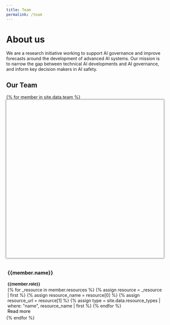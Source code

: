 ```yaml
---
title: Team
permalink: /team
---
```


<head>
  <style>
    .team-grid {
      grid-gap: 1.3rem !important;
      grid-template-columns: repeat(auto-fill, 230px);
    }

    .member {
      max-width: 250px;
      width: 100%;
    }

    @media (max-width: 800px) {
      //.team-grid { grid-template-columns: repeat(2, 1fr); }
    }

    @media (max-width: 550px) {
      .team-grid {
        //grid-template-columns: repeat(1, 1fr);
        justify-items: center;
      }

      .member {
        max-width: 300px;
        width: 100%;
      }
    }

		.mug {
      padding-top: 100%;
      margin-bottom: 10px;
      box-shadow: 0 0 4px 1px rgb(0 0 0 / 55%);
      background-size: cover;
      background-position: center;
    }

    .member a {
      color: black;
      text-decoration: none;
    }

    .member-info {
      padding: 4px;
    }

    .member-role {
      font-size: 13px !important;
    }

    .member-name, .member-role {
      margin-bottom: 2px;
    }


    .member-description {
      margin-top: 15px;
      display: none;
    }

    /* Helps directing the attention when jumping to the miniprofile of a member */
    body:not(.clicked) :target {
      box-shadow: 0 0 18px 3px rgb(203 104 253 / 74%);
    }
  </style>

  <script>
    // TODO Implement this properly
    document.body.addEventListener("touchstart", e => document.body.classList.add("clicked"));
    document.body.addEventListener("click", e => document.body.classList.add("clicked"));
  </script>
</head>

# About us
We are a research initiative working to support AI governance and improve forecasts around the development of advanced AI systems. Our mission is to narrow the gap between technical AI developments and AI governance, and inform key decision makers in AI safety.

## Our Team

<div class="collection-grid team-grid">
  {% for member in site.data.team %}
  <div class="member" id="{{member.id}}">
    <div class="mug" style="background-image: url('{{member.id | prepend: '/assets/images/team/' | append: '.jpg' | relative_url }}')"></div>
    <div class="member-info">
      <h3 class="member-name">{{member.name}}</h3>
      <h4 class="member-role">{{member.role}}</h4>
      <div class="member-resources">
        {% for _resource in member.resources %}
          {% assign resource = _resource | first %}
          {% assign resource_name = resource[0] %}
          {% assign resource_url = resource[1] %}
          {% assign type = site.data.resource_types | where: "name", resource_name | first %}
          <a class="article-resource" href="{{resource_url}}"><i class="bi bi-{{type.icon}}"></i></a>
        {% endfor %}
      </div>
      <p class="member-description">{{member.description}}</p>
      <a style="font-size: 0.9rem; cursor: pointer;">Read more</a>
    </div>
  </div>
  {% endfor %}
</div>
